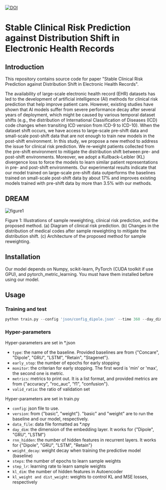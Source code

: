 [![DOI](https://zenodo.org/badge/528558222.svg)](https://zenodo.org/badge/latestdoi/528558222)

# Stable Clinical Risk Prediction against Distribution Shift in Electronic Health Records

## Introduction
This repository contains source code for paper "Stable Clinical Risk Prediction against Distribution Shift in Electronic Health Records".

The availability of large-scale electronic health record (EHR) datasets has led to the development of artificial intelligence (AI) methods for clinical risk prediction that help improve patient care.
However, existing studies have shown that AI models suffer from severe performance decay after several years of deployment, which might be caused by various temporal dataset shifts (e.g., the distribution of International Classification of Diseases (ICD) code changes when transiting ICD version from ICD-9 to ICD-10). When the dataset shift occurs, we have access to large-scale pre-shift data and small-scale post-shift data that are not enough to train new models in the post-shift environment.
In this study, we propose a new method to address the issue for clinical risk prediction. We re-weight patients collected from the pre-shift environment to mitigate the distribution shift between pre- and post-shift environments. Moreover, we adopt a Kullback–Leibler (KL) divergence loss to force the models to learn similar patient representations in pre- and post-shift environments.  Our experimental results indicate that our model trained on large-scale pre-shift data outperforms the baselines trained on small-scale post-shift data by about 17\% and improves existing models trained with pre-shift data by more than 3.5\% with our methods. 



## DREAM
![figure1](https://user-images.githubusercontent.com/39074545/228349521-065e2897-2720-4d30-b9af-ba71f672afdc.png)


Figure 1: Illustrations of sample reweighting, clinical risk prediction, and the proposed method. (a) Diagram of clinical risk
prediction. (b) Changes in the distribution of medical codes after sample reweighting to mitigate the distribution shift. (c)
Architecture of the proposed method for sample reweighting.

## Installation

Our model depends on Numpy, scikit-learn, PyTorch (CUDA toolkit if use GPU), and pytorch_metric_learning. You must have them installed before using our model.



## Usage

### Training and test
```python 
python train.py --config 'json/config_dipole.json' --time 360 --day_dim 100 --rnn_hidden 200 --steps 500 --weight_decay 0.001 --step_lr 0.001 --target 'hf' --version 'weight' --dist_weight 1e+7 --kl_weight 1e+4 --kl_dim 64 --data_file "" 
```

### Hyper-parameters
Hyper-parameters are set in *.json
>
* `type`: the name of the baseline. Provided baselines are from {"Concare", "Dipole", "GRU", "LSTM", "Retain", "Stagenet"}.
* `early_stop`: the number of epochs for early stopping
* `monitor`: the criterian for early stopping. The first word is 'min' or 'max', the second one is metric.
* `metrics`: metrics to print out. It is a list format, and provided metrics are from {"accuracy", "roc_auc", "f1", "confusion"}.
* `valid_ratio`: the ratio of validation set


Hyper-parameters are set in train.py
>
* `config`: json file to use.
* `version`: from {"basic", "weight"}. "basic" and "weight" are to run the baseline and our model, respectively.
* `data_file`: data file formatted as *.npy 
* `day_dim`: the dimension of the embedding layer. It works for {"Dipole", "GRU", "LSTM"}
* `rnn_hidden`: the number of hidden features in recurrent layers. It works for {"Dipole", "GRU", "LSTM", "Retain"}
* `weight_decay`: weight decay when training the predictive model (baseline)
* `steps`: the number of epochs to learn sample weights
* `step_lr`: learning rate to learn sample weights
* `kl_dim`: the number of hidden features in Autoencoder
* `kl_weight and dist_weight`: weights to control KL and MSE losses, respectively
